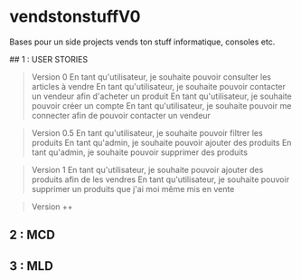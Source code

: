 # vendstonstuffV0

Bases pour un side projects vends ton stuff informatique, consoles etc.

## 1 : USER STORIES

> Version 0
En tant qu'utilisateur, je souhaite pouvoir consulter les articles à vendre
En tant qu'utilisateur, je souhaite pouvoir contacter un vendeur afin d'acheter un produit
En tant qu'utilisateur, je souhaite pouvoir créer un compte
En tant qu'utilisateur, je souhaite pouvoir me connecter afin de pouvoir contacter un vendeur

> Version 0.5
En tant qu'utilisateur, je souhaite pouvoir filtrer les produits
En tant qu'admin, je souhaite pouvoir ajouter des produits
En tant qu'admin, je souhaite pouvoir supprimer des produits

> Version 1
En tant qu'utilisateur, je souhaite pouvoir ajouter des produits afin de les vendres
En tant qu'utilisateur, je souhaite pouvoir supprimer un produits que j'ai moi même mis en vente

> Version ++


## 2 : MCD

## 3 : MLD
